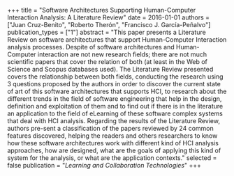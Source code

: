 +++
title = "Software Architectures Supporting Human-Computer Interaction Analysis: A Literature Review"
date = 2016-01-01
authors = ["Juan Cruz-Benito", "Roberto Therón", "Francisco J. García-Peñalvo"]
publication_types = ["1"]
abstract = "This paper presents a Literature Review on software architectures that support Human-Computer Interaction analysis processes. Despite of software architectures and Human-Computer interaction are not new research fields; there are not much scientific papers that cover the relation of both (at least in the Web of Science and Scopus databases used). The Literature Review presented covers the relationship between both fields, conducting the research using 3 questions proposed by the authors in order to discover the current state of art of this software architectures that supports HCI, to research about the different trends in the field of software engineering that help in the design, definition and exploitation of them and to find out if there is in the literature an application to the field of eLearning of these software complex systems that deal with HCI analysis. Regarding the results of the Literature Review, authors pre-sent a classification of the papers reviewed by 24 common features discovered, helping the readers and others researchers to know how these software architectures work with different kind of HCI analysis approaches, how are designed, what are the goals of applying this kind of system for the analysis, or what are the application contexts."
selected = false
publication = "*Learning and Collaboration Technologies*"
+++


